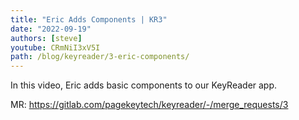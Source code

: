 ```yaml
---
title: "Eric Adds Components | KR3"
date: "2022-09-19"
authors: [steve]
youtube: CRmNiI3xV5I
path: /blog/keyreader/3-eric-components/
---
```


<YouTubePlayer youtubeLink={frontmatter.youtube} />

In this video, Eric adds basic components to our KeyReader app.

MR: https://gitlab.com/pagekeytech/keyreader/-/merge_requests/3
